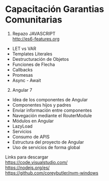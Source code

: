 # Capacitación Garantias Comunitarias
1. Repazo JAVASCRIPT <br>
http://es6-features.org
- LET vs VAR
- Templates Literales
- Destructuración de Objetos
- Funciones de Flecha
- Callbacks
- Promesas
- Async - Await

2. Angular 7
- Idea de los componentes de Angular
- Componentes hijos y padres
- Enviar información entre componentes
- Navegación mediante el RouterModule
- Módulos en Angular
- LazyLoad
- Servicios
- Consumo de APIS
- Estructura del proyecto de Angular
- Uso de servicios de forma global


Links para descargar <br>
https://code.visualstudio.com/ <br>
https://nodejs.org/es/ <br>
https://github.com/coreybutler/nvm-windows <br>
